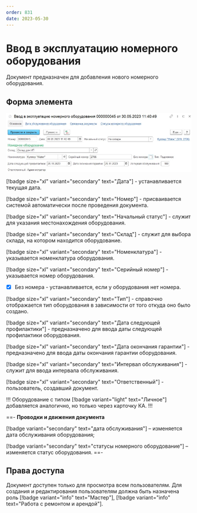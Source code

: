 ```yaml
---
order: 831
date: 2023-05-30
---
```

# Ввод в эксплуатацию номерного оборудования

Документ предназначен для добавления нового номерного оборудования. 

## Форма элемента

![](/images/Ввод_оборудования.jpg)

[!badge size="xl" variant="secondary" text="Дата"] - устанавливается текущая дата.

[!badge size="xl" variant="secondary" text="Номер"] - присваивается системой автоматически после проведения документа.

[!badge size="xl" variant="secondary" text="Начальный статус"] - служит для указания местонахождения оборудования.

[!badge size="xl" variant="secondary" text="Склад"] - служит для выбора склада, на котором находится оборудование.

[!badge size="xl" variant="secondary" text="Номенклатура"] - указывается номенклатура оборудования.

[!badge size="xl" variant="secondary" text="Серийный номер"] - указывается номер оборудования.

- [x] Без номера - устанавливается, если у оборудования нет номера.

[!badge size="xl" variant="secondary" text="Тип"] - справочно отображается тип оборудования в зависимости от того откуда оно было создано. 

[!badge size="xl" variant="secondary" text="Дата следующей профилактики"] - предназначено для ввода даты следующей профилактики оборудования.

[!badge size="xl" variant="secondary" text="Дата окончания гарантии"] - предназначено для ввода даты окончания гарантии оборудования.

[!badge size="xl" variant="secondary" text="Интервал обслуживания"] - служит для ввода интервала обслуживания.

[!badge size="xl" variant="secondary" text="Ответственный"] - пользователь, создавший документ.

!!! Оборудование с типом [!badge variant="light" text="Личное"] добавляется аналогично, но только через карточку КА.
!!!

==- **Проводки и движения документа**

[!badge variant="secondary" text="дата обслуживания"] – изменяется дата обслуживания оборудования;

[!badge variant="secondary" text="статусы номерного оборудование"] – изменяется статус оборудования.
==-

## Права доступа

Документ доступен только для просмотра всем пользователям. Для создания и редактирования пользователям должна быть назначена роль [!badge variant="info" text="Мастер"], [!badge variant="info" text="Работа с ремонтом и арендой"].